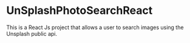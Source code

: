 # UnSplashPhotoSearchReact
This is a React Js project that allows a user to search images using the Unsplash public api.
